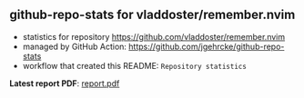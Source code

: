 ## github-repo-stats for vladdoster/remember.nvim

- statistics for repository https://github.com/vladdoster/remember.nvim
- managed by GitHub Action: https://github.com/jgehrcke/github-repo-stats
- workflow that created this README: `Repository statistics`

**Latest report PDF**: [report.pdf](https://github.com/vladdoster/.github/raw/github-repo-stats/vladdoster/remember.nvim/latest-report/report.pdf)

